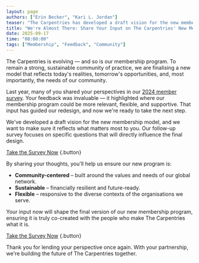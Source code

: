 ```yaml
---  
layout: page  
authors: ["Erin Becker", "Kari L. Jordan"]  
teaser: "The Carpentries has developed a draft vision for the new membership model, and would like your input towards its final design."  
title: "We're Almost There: Share Your Input on The Carpentries' New Membership Model"  
date: 2025-09-17  
time: "08:00:00"  
tags: ["Membership", "Feedback", "Community"]  
---
```


The Carpentries is evolving — and so is our membership program. To remain a strong, sustainable community of practice, we are finalising a new model that reflects today's realities, tomorrow's opportunities, and, most importantly, the needs of our community.

Last year, many of you shared your perspectives in our [2024 member survey](/blog/2024/09/launching-the-carpentries-membership-program-survey/). Your feedback was invaluable — it highlighted where our membership program could be more relevant, flexible, and supportive. That input has guided our redesign, and now we're ready to take the next step.

We've developed a draft vision for the new membership model, and we want to make sure it reflects what matters most to you. Our follow-up survey focuses on specific questions that will directly influence the final design.

[Take the Survey Now](https://carpentries.typeform.com/to/toWWTXNW)
{.button}

By sharing your thoughts, you'll help us ensure our new program is:

* **Community-centered** – built around the values and needs of our global network.  
* **Sustainable** – financially resilient and future-ready.  
* **Flexible** – responsive to the diverse contexts of the organisations we serve.

Your input now will shape the final version of our new membership program, ensuring it is truly co-created with the people who make The Carpentries what it is.

[Take the Survey Now](https://carpentries.typeform.com/to/toWWTXNW)
{.button}

Thank you for lending your perspective once again. With your partnership, we're building the future of The Carpentries together.







